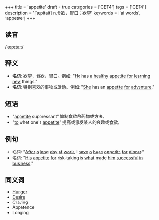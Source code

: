 +++
title = 'appetite'
draft = true
categories = ['CET4']
tags = ['CET4']
description = '[ˈæpitait] n.食欲，胃口；欲望'
keywords = ['ai words', 'appetite']
+++

## 读音
/ˈæpɪtaɪt/

## 释义
- **名词**: 欲望，食欲，胃口。例如: "[He](/zh/post/he/) has [a](/zh/post/a/) [healthy](/zh/post/healthy/) [appetite](/zh/post/appetite/) [for](/zh/post/for/) [learning](/zh/post/learning/) [new](/zh/post/new/) things."
- **名词**: 特别喜欢的事物或活动。例如: "[She](/zh/post/she/) has an [appetite](/zh/post/appetite/) [for](/zh/post/for/) [adventure](/zh/post/adventure/)."

## 短语
- "[appetite](/zh/post/appetite/) suppressant" 抑制食欲的药物或方法。
- "[to](/zh/post/to/) whet one's [appetite](/zh/post/appetite/)" 提高或激发某人的兴趣或食欲。

## 例句
- 名词: "[After](/zh/post/after/) [a](/zh/post/a/) [long](/zh/post/long/) [day](/zh/post/day/) [of](/zh/post/of/) [work](/zh/post/work/), I [have](/zh/post/have/) [a](/zh/post/a/) [huge](/zh/post/huge/) [appetite](/zh/post/appetite/) [for](/zh/post/for/) [dinner](/zh/post/dinner/)."
- 名词: "[His](/zh/post/his/) [appetite](/zh/post/appetite/) [for](/zh/post/for/) risk-taking is [what](/zh/post/what/) made [him](/zh/post/him/) [successful](/zh/post/successful/) [in](/zh/post/in/) [business](/zh/post/business/)."

## 同义词
- [Hunger](/zh/post/hunger/)
- [Desire](/zh/post/desire/)
- Craving
- Appetence
- Longing
